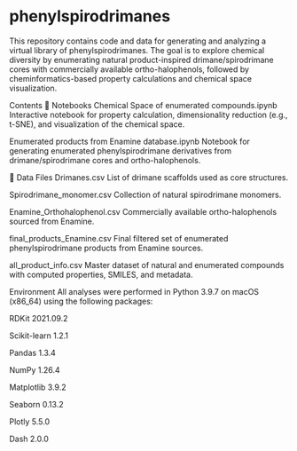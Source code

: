 # phenylspirodrimanes

This repository contains code and data for generating and analyzing a virtual library of phenylspirodrimanes. The goal is to explore chemical diversity by enumerating natural product-inspired drimane/spirodrimane cores with commercially available ortho-halophenols, followed by cheminformatics-based property calculations and chemical space visualization.

Contents
📒 Notebooks
Chemical Space of enumerated compounds.ipynb
Interactive notebook for property calculation, dimensionality reduction (e.g., t-SNE), and visualization of the chemical space.

Enumerated products from Enamine database.ipynb
Notebook for generating enumerated phenylspirodrimane derivatives from drimane/spirodrimane cores and ortho-halophenols.

📂 Data Files
Drimanes.csv
List of drimane scaffolds used as core structures.

Spirodrimane_monomer.csv
Collection of natural spirodrimane monomers.

Enamine_Orthohalophenol.csv
Commercially available ortho-halophenols sourced from Enamine.

final_products_Enamine.csv
Final filtered set of enumerated phenylspirodrimane products from Enamine sources.

all_product_info.csv
Master dataset of natural and enumerated compounds with computed properties, SMILES, and metadata.

Environment
All analyses were performed in Python 3.9.7 on macOS (x86_64) using the following packages:

RDKit 2021.09.2

Scikit-learn 1.2.1

Pandas 1.3.4

NumPy 1.26.4

Matplotlib 3.9.2

Seaborn 0.13.2

Plotly 5.5.0

Dash 2.0.0
